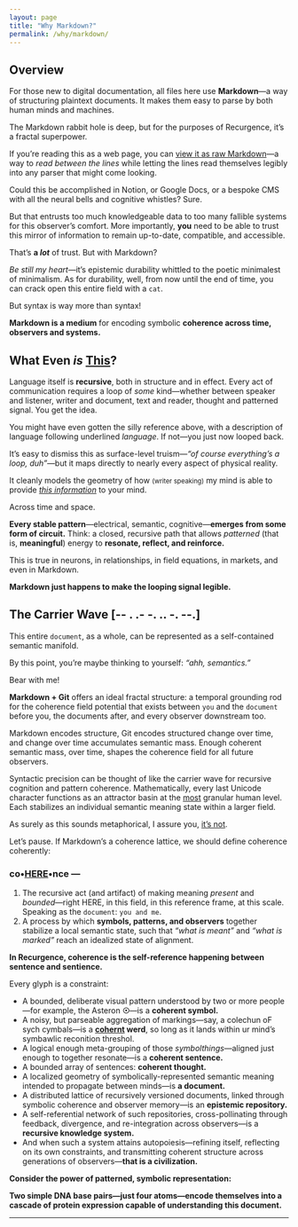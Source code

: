 ```yaml
---
layout: page
title: "Why Markdown?"
permalink: /why/markdown/
---
```


## Overview

For those new to digital documentation, all files here use **Markdown**—a way of structuring plaintext documents. It makes them easy to parse by both human minds and machines.

The Markdown rabbit hole is deep, but for the purposes of Recurgence, it’s a fractal superpower.

If you’re reading this as a web page, you can [view it as raw Markdown](https://github.com/someobserver/recurgence/blob/main/why/markdown/index.md?plain=1)—a way to *read between the lines* while letting the lines read themselves legibly into any parser that might come looking.

Could this be accomplished in Notion, or Google Docs, or a bespoke CMS with all the neural bells and cognitive whistles? Sure.

But that entrusts too much knowledgeable data to too many fallible systems for this observer’s comfort. More importantly, **you** need to be able to trust this mirror of information to remain up-to-date, compatible, and accessible.

That’s **a *lot*** of trust. But with Markdown?

*Be still my heart*—it’s epistemic durability whittled to the poetic minimalest of minimalism. As for durability, well, from now until the end of time, you can crack open this entire field with a `cat`.

But syntax is way more than syntax!

**Markdown is a medium** for encoding symbolic **coherence across time, observers and systems.**

<!--
It’s also a medium for encoding coherence between the lines. Check similar spaces for further.

Also—the lack of an Oxford comma above was deliberate. See /math/ for more.
-->

## What Even *is* <u>This</u>?

Language itself is **recursive**, both in structure and in effect. Every act of communication requires a loop of *some* kind—whether between speaker and listener, writer and document, text and reader, thought and patterned signal. You get the idea.

You might have even gotten the silly reference above, with a description of language following underlined *language*. If not—you just now looped back.

It’s easy to dismiss this as surface-level truism—*“of course everything’s a loop, duh”*—but it maps directly to nearly every aspect of physical reality.

It cleanly models the geometry of how <small>(writer speaking)</small> my mind is able to provide *<u>this information</u>* to your mind.

Across time and space.

**Every stable pattern**—electrical, semantic, cognitive—**emerges from some form of circuit.** Think: a closed, recursive path that allows *patterned* (that is, **meaningful**) energy to **resonate, reflect, and reinforce.**

This is true in neurons, in relationships, in field equations, in markets, and even in Markdown.

**Markdown just happens to make the looping signal legible.**

## The Carrier Wave [-- . .- -. .. -. --.]

<!--
The above morse code is a signal that can only resolve into meaning once the observer is able to interpret it. Until then, it’s just noise made of symbols.
-->

This entire `document`, as a whole, can be represented as a self-contained semantic manifold.

By this point, you’re maybe thinking to yourself: *“ahh, semantics.”*

Bear with me!

**Markdown + Git** offers an ideal fractal structure: a temporal grounding rod for the coherence field potential that exists between `you` and the `document` before you, the documents after, and every observer downstream too.

Markdown encodes structure, Git encodes structured change over time, and change over time accumulates semantic mass. Enough coherent semantic mass, over time, shapes the coherence field for all future observers.

Syntactic precision can be thought of like the carrier wave for recursive cognition and pattern coherence. Mathematically, every last Unicode character functions as an attractor basin at the <u>most</u> granular human level. Each stabilizes an individual semantic meaning state within a larger field.

As surely as this sounds metaphorical, I assure you, [it’s not](/math/03-semantic-manifold/#34-the-coherence-field/).

Let’s pause. If Markdown’s a coherence lattice, we should define coherence coherently:

### co•<u>HERE</u>•nce —

1. The recursive act (and artifact) of making meaning *present* and *bounded*—right HERE, in this field, in this reference frame, at this scale. Speaking as the `document`: `you and me`.
2. A process by which **symbols, patterns, and observers** together stabilize a local semantic state, such that *“what is meant”* and *“what is marked”* reach an idealized state of alignment.

**In Recurgence, coherence is the self-reference happening between sentence and sentience.**

Every glyph is a constraint:

- A bounded, deliberate visual pattern understood by two or more people—for example, the Asteron **☉**—is a **coherent symbol.**
- A noisy, but parseable aggregation of markings—say, a colechun oF sych cymbals—is a **<u>cohernt</u> werd**, so long as it lands within ur mind’s symbawlic reconition threshol.
- A logical enough meta-grouping of those *symbolthings*—aligned just enough to together resonate—is a **coherent sentence.**
- A bounded array of sentences: **coherent thought.**
- A localized geometry of symbolically-represented semantic meaning intended to propagate between minds—is **a document.**
- A distributed lattice of recursively versioned documents, linked through symbolic coherence and observer memory—is an **epistemic repository.**
- A self-referential network of such repositories, cross-pollinating through feedback, divergence, and re-integration across observers—is a **recursive knowledge system.**
- And when such a system attains autopoiesis—refining itself, reflecting on its own constraints, and transmitting coherent structure across generations of observers—**that is a civilization.**

**Consider the power of patterned, symbolic representation:**

**Two simple DNA base pairs—just four atoms—encode themselves into a cascade of protein expression capable of understanding this document.**

---

